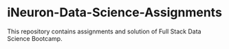 # iNeuron-Data-Science-Assignments
This repository contains assignments and solution of Full Stack Data Science Bootcamp.
